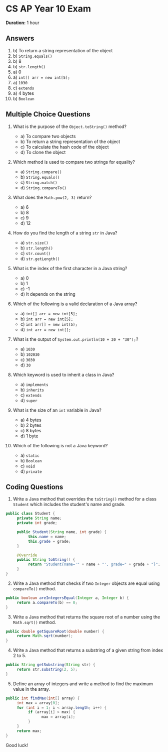 # CS AP Year 10 Exam

**Duration:** 1 hour

## Answers

1. b) To return a string representation of the object
2. b) `String.equals()`
3. b) 8
4. b) `str.length()`
5. a) 0
6. a) `int[] arr = new int[5];`
7. a) `1030`
8. c) `extends`
9. a) 4 bytes
10. b) `Boolean`

## Multiple Choice Questions

1. What is the purpose of the `Object.toString()` method?
    - a) To compare two objects
    - b) To return a string representation of the object
    - c) To calculate the hash code of the object
    - d) To clone the object

2. Which method is used to compare two strings for equality?
    - a) `String.compare()`
    - b) `String.equals()`
    - c) `String.match()`
    - d) `String.compareTo()`

3. What does the `Math.pow(2, 3)` return?
    - a) 6
    - b) 8
    - c) 9
    - d) 12

4. How do you find the length of a string `str` in Java?
    - a) `str.size()`
    - b) `str.length()`
    - c) `str.count()`
    - d) `str.getLength()`

5. What is the index of the first character in a Java string?
    - a) 0
    - b) 1
    - c) -1
    - d) It depends on the string

6. Which of the following is a valid declaration of a Java array?
    - a) `int[] arr = new int[5];`
    - b) `int arr = new int[5];`
    - c) `int arr[] = new int(5);`
    - d) `int arr = new int[];`

7. What is the output of `System.out.println(10 + 20 + "30");`?
    - a) `1030`
    - b) `102030`
    - c) `3030`
    - d) `30`

8. Which keyword is used to inherit a class in Java?
    - a) `implements`
    - b) `inherits`
    - c) `extends`
    - d) `super`

9. What is the size of an `int` variable in Java?
    - a) 4 bytes
    - b) 2 bytes
    - c) 8 bytes
    - d) 1 byte

10. Which of the following is not a Java keyword?
    - a) `static`
    - b) `Boolean`
    - c) `void`
    - d) `private`

## Coding Questions

1. Write a Java method that overrides the `toString()` method for a class `Student` which includes the student's name and grade.

```java
public class Student {
     private String name;
     private int grade;

     public Student(String name, int grade) {
          this.name = name;
          this.grade = grade;
     }

     @Override
     public String toString() {
          return "Student{name='" + name + "', grade=" + grade + "}";
     }
}
```

2. Write a Java method that checks if two `Integer` objects are equal using `compareTo()` method.

```java
public boolean areIntegersEqual(Integer a, Integer b) {
     return a.compareTo(b) == 0;
}
```

3. Write a Java method that returns the square root of a number using the `Math.sqrt()` method.

```java
public double getSquareRoot(double number) {
     return Math.sqrt(number);
}
```

4. Write a Java method that returns a substring of a given string from index 2 to 5.

```java
public String getSubstring(String str) {
     return str.substring(2, 5);
}
```

5. Define an array of integers and write a method to find the maximum value in the array.

```java
public int findMax(int[] array) {
     int max = array[0];
     for (int i = 1; i < array.length; i++) {
          if (array[i] > max) {
                max = array[i];
          }
     }
     return max;
}
```

Good luck!